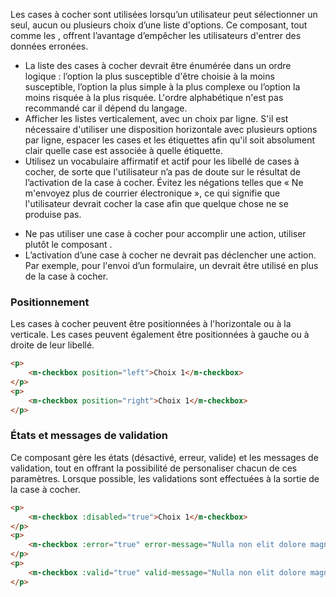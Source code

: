 Les cases à cocher sont utilisées lorsqu’un utilisateur peut sélectionner un seul, aucun ou plusieurs choix d’une liste d'options. Ce composant, tout comme les *<modul-go name="m-radio-group"></modul-go>*, offrent l’avantage d’empêcher les utilisateurs d'entrer des données erronées.

<modul-do>
    <ul>
        <li>La liste des cases à cocher devrait être énumérée dans un ordre logique&nbsp;: l’option la plus susceptible d'être choisie à la moins susceptible, l’option la plus simple à la plus complexe ou l’option la moins risquée à la plus risquée. L'ordre alphabétique n'est pas recommandé car il dépend du langage.</li>
        <li>Afficher les listes verticalement, avec un choix par ligne. S'il est nécessaire d'utiliser une disposition horizontale avec plusieurs options par ligne, espacer les cases et les étiquettes afin qu'il soit absolument clair quelle case est associée à quelle étiquette.</li>
        <li>Utilisez un vocabulaire affirmatif et actif pour les libellé de cases à cocher, de sorte que l'utilisateur n’a pas de doute sur le résultat de l’activation de la case à cocher. Évitez les négations telles que «&nbsp;Ne m'envoyez plus de courrier électronique&nbsp;», ce qui signifie que l'utilisateur devrait cocher la case afin que quelque chose ne se produise pas.</li>
    </ul>
</modul-do>

<modul-dont>
    <ul>
        <li>Ne pas utiliser une case à cocher pour accomplir une action, utiliser plutôt le composant <em><modul-go name="m-switch"></modul-go></em>.</li>
        <li>L’activation d’une case à cocher ne devrait pas déclencher une action. Par exemple, pour l'envoi d’un formulaire, un <em><modul-go name="m-button"></modul-go></em> devrait être utilisé en plus de la case à cocher.</li>
    </ul>
</modul-dont>

### Positionnement
Les cases à cocher peuvent être positionnées à l'horizontale ou à la verticale. Les cases peuvent également être positionnées à gauche ou à droite de leur libellé.

<modul-demo>

```html
<p>
    <m-checkbox position="left">Choix 1</m-checkbox>
</p>
<p>
    <m-checkbox position="right">Choix 1</m-checkbox>
</p>
```

</modul-demo>

### États et messages de validation
Ce composant gère les états (désactivé, erreur, valide) et les messages de validation, tout en offrant la possibilité de personaliser chacun de ces paramètres. Lorsque possible, les validations sont effectuées à la sortie de la case à cocher.

<modul-demo>

```html
<p>
    <m-checkbox :disabled="true">Choix 1</m-checkbox>
</p>
<p>
    <m-checkbox :error="true" error-message="Nulla non elit dolore magna qui aliquip nulla cillum.">Choix 1</m-checkbox>
</p>
<p>
    <m-checkbox :valid="true" valid-message="Nulla non elit dolore magna qui aliquip nulla cillum.">Choix 1</m-checkbox>
</p>
```

</modul-demo>